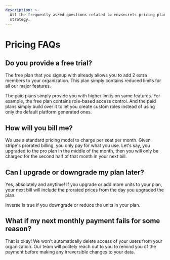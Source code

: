 ```yaml
---
description: >-
  All the frequently asked questions related to envsecrets pricing plans
  strategy.
---
```


# Pricing FAQs

## Do you provide a free trial?

The free plan that you signup with already allows you to add 2 extra members to your organization. This plan simply contains reduced limits for all our major features.

The paid plans simply provide you with higher limits on same features. For example, the free plan contains role-based access control. And the paid plans simply build over it to let you create custom roles instead of using only the default platform generated ones.

## How will you bill me?

We use a standard pricing model to charge per seat per month. Given stripe's prorated billing, you only pay for what you use. Let's say, you upgraded to the pro plan in the middle of the month, then you will only be charged for the second half of that month in your next bill.

## Can I upgrade or downgrade my plan later?

Yes, absolutely and anytime! If you upgrade or add more units to your plan, your next bill will include the prorated prices from the day you upgraded the plan.

Inverse is true if you downgrade or reduce the units in your plan.

## What if my next monthly payment fails for some reason?

That is okay! We won't automatically delete access of your users from your organization. Our team will politely reach out to you to remind you of the payment before making any irreversible changes to your data.
